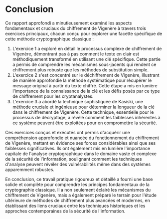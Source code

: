 # Conclusion

Ce rapport approfondi a minutieusement examiné les aspects fondamentaux et cruciaux du chiffrement de Vigenère à travers trois exercices principaux, chacun conçu pour explorer une facette spécifique de cette méthode cryptographique classique :

1. L'exercice 1 a exploré en détail le processus complexe de chiffrement de Vigenère, démontrant pas à pas comment le texte en clair est méthodiquement transformé en utilisant une clé spécifique. Cette partie a permis de comprendre les mécanismes sous-jacents qui rendent ce chiffrement plus robuste que les méthodes de substitution simple.
2. L'exercice 2 s'est concentré sur le déchiffrement de Vigenère, illustrant de manière approfondie la méthode systématique pour récupérer le message original à partir du texte chiffré. Cette étape a mis en lumière l'importance de la connaissance de la clé et les défis posés par ce type de chiffrement pour les cryptanalystes.
3. L'exercice 3 a abordé la technique sophistiquée de Kasiski, une méthode cruciale et ingénieuse pour déterminer la longueur de la clé dans le chiffrement de Vigenère. Cette technique, essentielle pour le processus de décryptage, a révélé comment les faiblesses inhérentes à ce système peuvent être exploitées pour en compromettre la sécurité.

Ces exercices conçus et exécutés ont permis d'acquérir une compréhension approfondie et nuancée du fonctionnement du chiffrement de Vigenère, mettant en évidence ses forces considérables ainsi que ses faiblesses significatives. Ils ont également mis en lumière l'importance capitale de l'analyse cryptographique dans le domaine vaste et complexe de la sécurité de l'information, soulignant comment les techniques d'analyse peuvent révéler des vulnérabilités même dans des systèmes apparemment robustes.

En conclusion, ce travail pratique rigoureux et détaillé a fourni une base solide et complète pour comprendre les principes fondamentaux de la cryptographie classique. Il a non seulement éclairé les mécanismes du chiffrement de Vigenère, mais a également préparé le terrain pour l'étude ultérieure de méthodes de chiffrement plus avancées et modernes, en établissant des liens cruciaux entre les techniques historiques et les approches contemporaines de la sécurité de l'information.